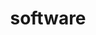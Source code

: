 ---
layout: page
title: software
nav: true
dropdown: true
children: 
    - title: FastPathology
      permalink: https://github.com/AICAN-Research/FAST-Pathology
    - title: divider
    - title: GSI-RADS
      permalink: https://github.com/SINTEFMedtek/GSI-RADS
    - title: divider
    - title: Raidionics
      permalink: https://github.com/dbouget/Raidionics
    - title: divider
    - title: livermask
      permalink: https://github.com/andreped/livermask
    - title: divider
    - title: GradientAccumulator
      permalink: https://github.com/andreped/GradientAccumulator
    - title: divider
    - title: LungTumorMask
      permalink: https://github.com/VemundFredriksen/LungTumorMask
    - title: divider
    - title: torchstain
      permalink: https://github.com/EIDOSlab/torchstain
    - title: divider
    - title: fast-stain-normalization
      permalink: https://github.com/andreped/fast-stain-normalization
    - title: divider
    - title: DSS
      permalink: https://github.com/andreped/DSS
---